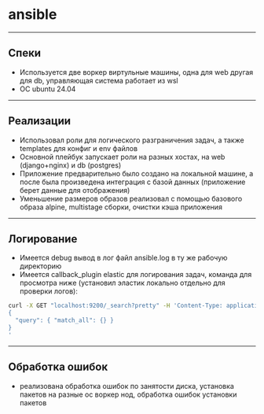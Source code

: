# ansible
---
## Спеки
- Используется две воркер виртульные машины, одна для web другая для db, управляющая система работает из wsl
- OC ubuntu 24.04  
---
## Реализации  
- Использовал роли для логического разграничения задач, а также templates для конфиг и env файлов
- Основной плейбук запускает роли на разных хостах, на web (django+nginx) и db (postgres)
- Приложение предварительно было создано на локальной машине, а после была произведена интеграция с базой данных (приложение берет данные для отображения)
- Уменьшение размеров образов реализовал с помощью базового образа alpine, multistage сборки, очистки кэша приложения
---
## Логирование
- Имеется debug вывод в лог файл ansible.log в ту же рабочую директорию
- Имеется callback_plugin elastic для логирования задач, команда для просмотра ниже (установил эластик локально отдельно для проверки логов):
```bash
curl -X GET "localhost:9200/_search?pretty" -H 'Content-Type: application/json' -d'
{
  "query": { "match_all": {} }
}
'
```
---
## Обработка ошибок
- реализована обработка ошибок по занятости диска, установка пакетов на разные ос воркер нод, обработка ошибок установки пакетов
